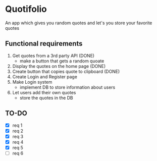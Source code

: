 # Quotifolio

An app which gives you random quotes and let's you store your favorite quotes

## Functional requirements

1. Get quotes from a 3rd party API (DONE)
    - make a button that gets a random quoate
2. Display the quotes on the home page (DONE)
3. Create button that copies quote to clipboard (DONE)
4. Create Login and Register page
5. Make Login system
    - implement DB to store information about users
6. Let users add their own quotes
    - store the quotes in the DB

## TO-DO

-   [x] req 1
-   [x] req 2
-   [x] req 3
-   [x] req 4
-   [x] req 5
-   [ ] req 6
